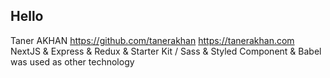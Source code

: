 ## Hello ##
Taner AKHAN
https://github.com/tanerakhan
https://tanerakhan.com
NextJS & Express & Redux & Starter Kit / Sass & Styled Component & Babel was used as other technology